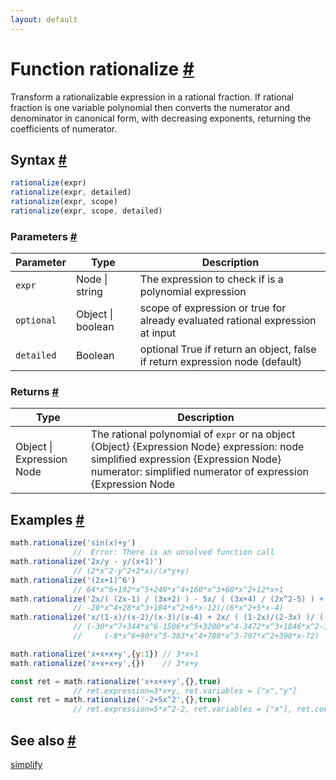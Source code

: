 ```yaml
---
layout: default
---
```


<!-- Note: This file is automatically generated from source code comments. Changes made in this file will be overridden. -->

<h1 id="function-rationalize">Function rationalize <a href="#function-rationalize" title="Permalink">#</a></h1>

Transform a rationalizable expression in a rational fraction.
If rational fraction is one variable polynomial then converts
the numerator and denominator in canonical form, with decreasing
exponents, returning the coefficients of numerator.


<h2 id="syntax">Syntax <a href="#syntax" title="Permalink">#</a></h2>

```js
rationalize(expr)
rationalize(expr, detailed)
rationalize(expr, scope)
rationalize(expr, scope, detailed)
```

<h3 id="parameters">Parameters <a href="#parameters" title="Permalink">#</a></h3>

Parameter | Type | Description
--------- | ---- | -----------
`expr` | Node &#124; string | The expression to check if is a polynomial expression
`optional` | Object &#124; boolean | scope of expression or true for already evaluated rational expression at input
`detailed` | Boolean | optional True if return an object, false if return expression node (default)

<h3 id="returns">Returns <a href="#returns" title="Permalink">#</a></h3>

Type | Description
---- | -----------
Object &#124; Expression Node | The rational polynomial of `expr` or na object {Object} {Expression Node} expression: node simplified expression {Expression Node} numerator: simplified numerator of expression {Expression Node | boolean} denominator: simplified denominator or false (if there is no denominator) {Array}           variables:  variable names {Array}           coefficients: coefficients of numerator sorted by increased exponent {Expression Node}  node simplified expression


<h2 id="examples">Examples <a href="#examples" title="Permalink">#</a></h2>

```js
math.rationalize('sin(x)+y')
              //  Error: There is an unsolved function call
math.rationalize('2x/y - y/(x+1)')
              // (2*x^2-y^2+2*x)/(x*y+y)
math.rationalize('(2x+1)^6')
              // 64*x^6+192*x^5+240*x^4+160*x^3+60*x^2+12*x+1
math.rationalize('2x/( (2x-1) / (3x+2) ) - 5x/ ( (3x+4) / (2x^2-5) ) + 3')
              // -20*x^4+28*x^3+104*x^2+6*x-12)/(6*x^2+5*x-4)
math.rationalize('x/(1-x)/(x-2)/(x-3)/(x-4) + 2x/ ( (1-2x)/(2-3x) )/ ((3-4x)/(4-5x) )') =
              // (-30*x^7+344*x^6-1506*x^5+3200*x^4-3472*x^3+1846*x^2-381*x)/
              //     (-8*x^6+90*x^5-383*x^4+780*x^3-797*x^2+390*x-72)

math.rationalize('x+x+x+y',{y:1}) // 3*x+1
math.rationalize('x+x+x+y',{})    // 3*x+y

const ret = math.rationalize('x+x+x+y',{},true)
              // ret.expression=3*x+y, ret.variables = ["x","y"]
const ret = math.rationalize('-2+5x^2',{},true)
              // ret.expression=5*x^2-2, ret.variables = ["x"], ret.coefficients=[-2,0,5]
```


<h2 id="see-also">See also <a href="#see-also" title="Permalink">#</a></h2>

[simplify](simplify.html)
